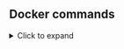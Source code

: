 ## Docker commands
<details>
  <summary>Click to expand</summary>

  ```docker
docker build -t flask_app .
docker run -p 5000:5000 flask_app
  ```
</details>
